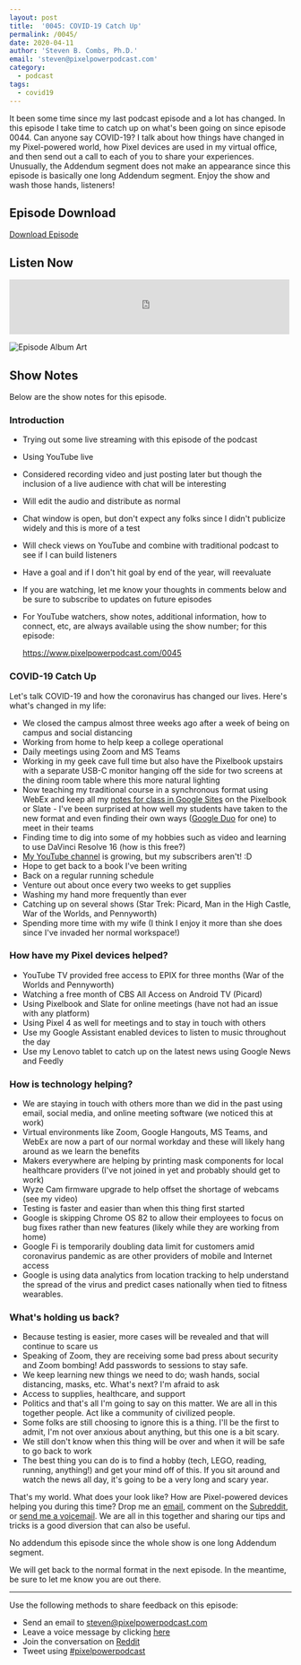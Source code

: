 ```yaml
---
layout: post
title:  '0045: COVID-19 Catch Up'
permalink: /0045/
date: 2020-04-11
author: 'Steven B. Combs, Ph.D.'
email: 'steven@pixelpowerpodcast.com'
category:
  - podcast
tags:
  - covid19
---
```


It been some time since my last podcast episode and a lot has changed. In this episode I take time to catch up on what's been going on since episode 0044. Can anyone say COVID-19? I talk about how things have changed in my Pixel-powered world, how Pixel devices are used in my virtual office, and then send out a call to each of you to share your experiences. Unusually, the Addendum segment does not make an appearance since this episode is basically one long Addendum segment. Enjoy the show and wash those hands, listeners!

## Episode Download

[Download Episode](https://s3-us-west-2.amazonaws.com/anchor-audio-bank/production/2020-2-8/55338024-44100-1-3d8289bbb414d.mp3)

## Listen Now

<p><iframe src="https://anchor.fm/pixelpowerpodcast/embed/episodes/0044-Part-2---Using-IFTTT-with-G-Suite-ebbr3d" height="98px" width="500px" frameborder="0" scrolling="no"></iframe></p>

![Episode Album Art](/images/album-art/2020/0045.png)

## Show Notes

Below are the show notes for this episode.

### Introduction

* Trying out some live streaming with this episode of the podcast
* Using YouTube live
* Considered recording video and just posting later but though the inclusion of a live audience with chat will be interesting
* Will edit the audio and distribute as normal
* Chat window is open, but don't expect any folks since I didn't publicize widely and this is more of a test
* Will check views on YouTube and combine with traditional podcast to see if I can build listeners
* Have a goal and if I don't hit goal by end of the year, will reevaluate
* If you are watching, let me know your thoughts in comments below and be sure to subscribe to updates on future episodes
* For YouTube watchers, show notes, additional information, how to connect, etc, are always available using the show number; for this episode:

    https://www.pixelpowerpodcast.com/0045

### COVID-19 Catch Up

Let's talk COVID-19 and how the coronavirus has changed our lives. Here's what's changed in my life:

* We closed the campus almost three weeks ago after a week of being on campus and social distancing
* Working from home to help keep a college operational
* Daily meetings using Zoom and MS Teams
* Working in my geek cave full time but also have the Pixelbook upstairs with a separate USB-C monitor hanging off the side for two screens at the dining room table where this more natural lighting
* Now teaching my traditional course in a synchronous format using WebEx and keep all my [notes for class in Google Sites](https://sites.google.com/site/stevencombs/home/instruction/design-thinking-in-technology) on the Pixelbook or Slate - I've been surprised at how well my students have taken to the new format and even finding their own ways ([Google Duo](https://duo.google.com) for one) to meet in their teams
* Finding time to dig into some of my hobbies such as video and learning to use DaVinci Resolve 16 (how is this free?)
* [My YouTube channel](https://www.youtube.com/user/stevencombs) is growing, but my subscribers aren't! :D
* Hope to get back to a book I've been writing
* Back on a regular running schedule
* Venture out about once every two weeks to get supplies
* Washing my hand more frequently than ever
* Catching up on several shows (Star Trek: Picard, Man in the High Castle, War of the Worlds, and Pennyworth)
* Spending more time with my wife (I think I enjoy it more than she does since I've invaded her normal workspace!)

### How have my Pixel devices helped?

* YouTube TV provided free access to EPIX for three months (War of the Worlds and Pennyworth)
* Watching a free month of CBS All Access on Android TV (Picard)
* Using Pixelbook and Slate for online meetings (have not had an issue with any platform)
* Using Pixel 4 as well for meetings and to stay in touch with others
* Use my Google Assistant enabled devices to listen to music throughout the day
* Use my Lenovo tablet to catch up on the latest news using Google News and Feedly

### How is technology helping?

* We are staying in touch with others more than we did in the past using email, social media, and online meeting software (we noticed this at work)
* Virtual environments like Zoom, Google Hangouts, MS Teams, and WebEx are now a part of our normal workday and these will likely hang around as we learn the benefits
* Makers everywhere are helping by printing mask components for local healthcare providers (I've not joined in yet and probably should get to work)
* Wyze Cam firmware upgrade to help offset the shortage of webcams (see my video)
* Testing is faster and easier than when this thing first started
* Google is skipping Chrome OS 82 to allow their employees to focus on bug fixes rather than new features (likely while they are working from home)
* Google Fi is temporarily doubling data limit for customers amid coronavirus pandemic as are other providers of mobile and Internet access
* Google is using data analytics from location tracking to help understand the spread of the virus and predict cases nationally when tied to fitness wearables.

### What's holding us back?

* Because testing is easier, more cases will be revealed and that will continue to scare us
* Speaking of Zoom, they are receiving some bad press about security and Zoom bombing! Add passwords to sessions to stay safe.
* We keep learning new things we need to do; wash hands, social distancing, masks, etc. What's next? I'm afraid to ask
* Access to supplies, healthcare, and support
* Politics and that's all I'm going to say on this matter. We are all in this together people. Act like a community of civilized people.
* Some folks are still choosing to ignore this is a thing. I'll be the first to admit, I'm not over anxious about anything, but this one is a bit scary.
* We still don't know when this thing will be over and when it will be safe to go back to work
* The best thing you can do is to find a hobby (tech, LEGO, reading, running, anything!) and get your mind off of this. If you sit around and watch the news all day, it's going to be a very long and scary year.

That's my world. What does your look like? How are Pixel-powered devices helping you during this time? Drop me an [email](steven@pixelpowerpodcast.com), comment on the [Subreddit](https://www.reddit.com/r/pixelpowerpodcast/), or [send me a voicemail](https://anchor.fm/pixelpowerpodcast/message). We are all in this together and sharing our tips and tricks is a good diversion that can also be useful.

No addendum this episode since the whole show is one long Addendum segment.

We will get back to the normal format in the next episode. In the meantime, be sure to let me know you are out there.

----------

Use the following methods to share feedback on this episode:

* Send an email to <steven@pixelpowerpodcast.com>
* Leave a voice message by clicking [here](https://anchor.fm/pixelpowerpodcast/message)
* Join the conversation on [Reddit](https://www.reddit.com/r/pixelpowerpodcast/)
* Tweet using [#pixelpowerpodcast](https://twitter.com/search?q=%23pixelpowerpodcast&src=typed_query)


<!--stackedit_data:
eyJoaXN0b3J5IjpbLTE4OTU0MDE1NTAsLTExMzU5OTg1MDYsLT
ExMzU5OTg1MDYsMTc1NzM0MjgzLC0xODI0MDc3NDY1LDE0NDE3
OTg2MTMsLTM3MzkzMjY3NCw3MzYwNzYyMzksMTg0MTk2MjkyMy
wzMzE5NTcxMzEsLTcxMDQwMzUwOV19
-->
